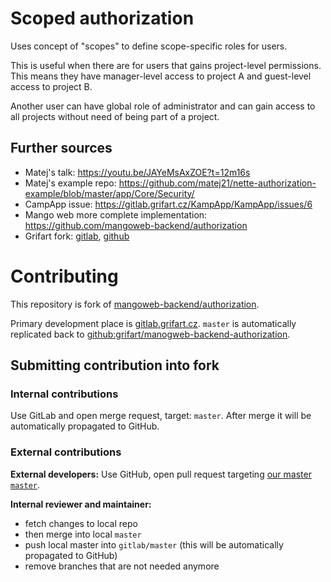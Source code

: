 # Scoped authorization

Uses concept of "scopes" to define scope-specific roles for users.

This is useful when there are for users that gains project-level permissions. This means they have manager-level access to project A and guest-level access to project B.

Another user can have global role of administrator and can gain access to all projects without need of being part of a project.

## Further sources

- Matej's talk: https://youtu.be/JAYeMsAxZOE?t=12m16s
- Matej's example repo: https://github.com/matej21/nette-authorization-example/blob/master/app/Core/Security/
- CampApp issue: https://gitlab.grifart.cz/KampApp/KampApp/issues/6
- Mango web more complete implementation: https://github.com/mangoweb-backend/authorization
- Grifart fork: [gitlab](https://gitlab.grifart.cz/grifart/authorization), [github](https://github.com/grifart/manogweb-backend-authorization/tree/master)

# Contributing

This repository is fork of [mangoweb-backend/authorization](https://github.com/mangoweb-backend/authorization).

Primary development place is [gitlab.grifart.cz](https://gitlab.grifart.cz/grifart/authorization). `master` is automatically replicated back to [github:grifart/manogweb-backend-authorization](https://github.com/grifart/manogweb-backend-authorization.git).

## Submitting contribution into fork

### Internal contributions

Use GitLab and open merge request, target: `master`. After merge it will be automatically propagated to GitHub.

### External contributions

**External developers:** Use GitHub, open pull request targeting [our master `master`](https://github.com/grifart/manogweb-backend-authorization/tree/master).

**Internal reviewer and maintainer:**

- fetch changes to local repo
- then merge into local `master`
- push local master into `gitlab/master` (this will be automatically propagated to GitHub)
- remove branches that are not needed anymore


